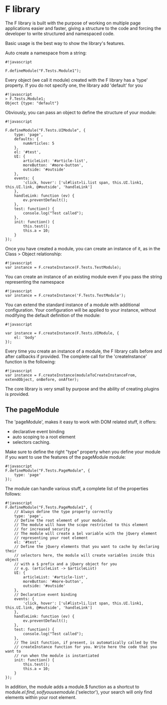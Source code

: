 # F library #

The F library is built with the purpose of working on multiple page applications easier and faster, giving a structure to the code and forcing the developer to write structured and namespaced code.

Basic usage is the best way to show the library's features.

Auto create a namespace from a string:
```
#!javascript

F.defineModule("F.Tests.Module1");
```
Every object (we call it module) created with the F library has a 'type' property. If you do not specify one, the library add 'default' for you

```
#!javascript
> F.Tests.Module1;
Object {type: "default"}
```
Obviously, you can pass an object to define the structure of your module:

```
#!javascript

F.defineModule("F.Tests.UIModule", {
    type: 'page',
    defaults: {
        numArticles: 5
    },
    el: '#test',
    UI: {
        articleList: '#article-list',
        moreButton: '#more-button',
        outside: '#outside'
    },
    events: {
        'click, hover': ['ul#list>li.list span, this.UI.link1, this.UI.link, @#outside', 'handleLink']
    },
    handleLink: function (ev) {
        ev.preventDefault();
    },
    test: function() {
        console.log("Test called");
    },
    init: function() {
        this.test();
        this.a = 10;
    }
});
```
Once you have created a module, you can create an instance of it, as in the Class > Object relationship:

```
#!javascript
var instance = F.createInstance(F.Tests.TestModule);
```

You can create an instance of an existing module even if you pass the string representing the namespace 

```
#!javascript
var instance = F.createInstance('F.Tests.TestModule');
```
You can extend the standard instance of a module with additional configuration. Your configuration will be applied to your instance, without modifying the default definition of the module:

```
#!javascript

var instance = F.createInstance(F.Tests.UIModule, {
    el: 'body'
});
```
Every time you create an instance of a module, the F library calls before and after callbacks if provided. The complete call for the 'createInstance' function is the following:

```
#!javascript
var instance = F.createInstance(moduleToCreateInstanceFrom, extendObject, onBefore, onAfter);
```
The core library is very small by purpose and the ability of creating plugins is provided. 

## The pageModule ##

The 'pageModule', makes it easy to work with DOM related stuff, it offers:

* declarative event binding
* auto scoping to a root element
* selectors caching.

Make sure to define the right "type" property when you define your module if you want to use the features of the pageModule module:

```
#!javascript
F.defineModule("F.Tests.PageModule", {
    type: 'page'
});
```

The module can handle various stuff, a complete list of the properties follows:

```
#!javascript
F.defineModule("F.Tests.PageModule1", {
    // Always define the type property correctly
    type: 'page',
    // Define the root element of your module.
    // The module will have the scope restricted to this element
    // for increased security
    // The module will create a $el variable with the jQuery element
    // representing your root element
    el: '#test',
    // Define the jQuery elements that you want to cache by declaring their
    // selectors here, the module will create variables inside this object
    // with a $ prefix and a jQuery object for you
    // e.g. (articleList -> $articleList)
    UI: {
        articleList: '#article-list',
        moreButton: '#more-button',
        outside: '#outside'
    },
    // Declarative event binding
    events: {
        'click, hover': ['ul#list>li.list span, this.UI.link1, this.UI.link, @#outside', 'handleLink']
    },
    handleLink: function (ev) {
        ev.preventDefault();
    },
    test: function() {
        console.log("Test called");
    },
    // The init function, if present, is automatically called by the
    // createInstance function for you. Write here the code that you want to 
    // run when the module is instantiated
    init: function() {
        this.test();
        this.a = 10;
    }
});
```

In addition, the module adds a module.$ function as a shortcut to module.$el.find, so if you use module.$('selector'), your search will only find elements within your root element.